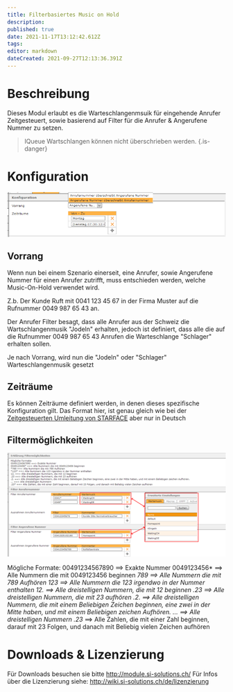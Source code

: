 ```yaml
---
title: Filterbasiertes Music on Hold
description: 
published: true
date: 2021-11-17T13:12:42.612Z
tags: 
editor: markdown
dateCreated: 2021-09-27T12:13:36.391Z
---
```


# Beschreibung
Dieses Modul erlaubt es die Warteschlangenmsuik für eingehende Anrufer Zeitgesteuert, sowie basierend auf Filter für die Anrufer & Angerufene Nummer zu setzen.

> IQueue Wartschlangen können nicht überschrieben werden.
{.is-danger}


# Konfiguration

![moh-config.png](/uploads/music-on-hold/moh-config.png)

## Vorrang
Wenn nun bei einem Szenario einerseit, eine Anrufer, sowie Angerufene Nummer für einen Anrufer zutrifft, muss entschieden werden, welche Music-On-Hold verwendet wird.

Z.b.
Der Kunde Ruft mit 0041 123 45 67 in der Firma Muster auf die Rufnummer 0049 987 65 43 an.

Der Anrufer Filter besagt, dass alle Anrufer aus der Schweiz die Wartschlangenmusik "Jodeln" erhalten, jedoch ist definiert, dass alle die auf die Rufnummer 0049 987 65 43 Anrufen die Warteschlange "Schlager" erhalten sollen.

Je nach Vorrang, wird nun die "Jodeln" oder "Schlager" Warteschlangenmusik gesetzt

## Zeiträume
Es können Zeiträume definiert werden, in denen dieses spezifische Konfiguration gilt. 
Das Format hier, ist genau gleich wie bei der [Zeitgesteuerten Umleitung von STARFACE](https://knowledge.starface.de/pages/viewpage.action?pageId=46566379) aber nur in Deutsch

## Filtermöglichkeiten

![moh-filter.png](/uploads/music-on-hold/moh-filter.png)

Mögliche Formate:
00491234567890 ==> Exakte Nummer
0049123456* ==> Alle Nummern die mit 0049123456 beginnen
*789 ==> Alle Nummern die mit 789 Aufhören
*123* ==> Alle Nummern die 123 irgendwo in der Nummer enthalten
12. ==> Alle dreistelligen Nummern, die mit 12 beginnen
.23 ==> Alle dreistelligen Nummern, die mit 23 aufhören
.2. ==> Alle dreistelligen Nummern, die mit einem Beliebigen Zeichen beginnen, eine zwei in der Mitte haben, und mit einem Beliebigen zeichen Aufhören.
... ==> Alle dreistelligen Nummern
.23* ==> Alle Zahlen, die mit einer Zahl beginnen, darauf mit 23 Folgen, und danach mit Beliebig vielen Zeichen aufhören 


# Downloads & Lizenzierung
Für Downloads besuchen sie bitte http://module.si-solutions.ch/
Für Infos über die Lizenzierung siehe: http://wiki.si-solutions.ch/de/lizenzierung